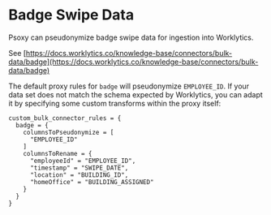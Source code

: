 # Badge Swipe Data

Psoxy can pseudonymize badge swipe data for ingestion into Worklytics.

See [https://docs.worklytics.co/knowledge-base/connectors/bulk-data/badge](https://docs.worklytics.co/knowledge-base/connectors/bulk-data/badge)

The default proxy rules for `badge` will pseudonymize `EMPLOYEE_ID`. If your data set does not match the schema expected by Worklytics, you can adapt it by specifying some custom transforms within the proxy itself:

```hcl
custom_bulk_connector_rules = {
  badge = {
    columnsToPseudonymize = [
      "EMPLOYEE_ID"
    ]
    columnsToRename = {
      "employeeId" = "EMPLOYEE_ID",
      "timestamp" = "SWIPE_DATE",
      "location" = "BUILDING_ID",
      "homeOffice" = "BUILDING_ASSIGNED"
    }
  }
}
```
